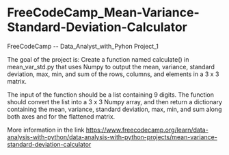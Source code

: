 # FreeCodeCamp_Mean-Variance-Standard-Deviation-Calculator
FreeCodeCamp -- Data_Analyst_with_Pyhon Project_1

The goal of the project is:
Create a function named calculate() in mean_var_std.py that uses Numpy to output the mean, variance, standard deviation, max, min, and sum of the rows, columns, and elements in a 3 x 3 matrix.

The input of the function should be a list containing 9 digits. The function should convert the list into a 3 x 3 Numpy array, and then return a dictionary containing the mean, variance, standard deviation, max, min, and sum along both axes and for the flattened matrix.

More information in the link https://www.freecodecamp.org/learn/data-analysis-with-python/data-analysis-with-python-projects/mean-variance-standard-deviation-calculator
